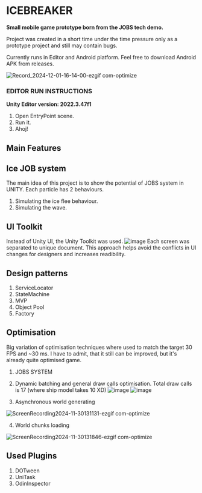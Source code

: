 # ICEBREAKER

**Small mobile game prototype born from the JOBS tech demo.**

Project was created in a short time under the time pressure only as a prototype project and still may contain bugs.

Currently runs in Editor and Android platform. Feel free to download Android APK from releases.

![Record_2024-12-01-16-14-00-ezgif com-optimize](https://github.com/user-attachments/assets/1ef42ecc-5f89-4209-9c37-b6474b703787)

### EDITOR RUN INSTRUCTIONS

**Unity Editor version: 2022.3.47f1**

1. Open EntryPoint scene.
2. Run it.
3. Ahoj!


## Main Features

## Ice JOB system
The main idea of this project is to show the potential of JOBS system in UNITY.
Each particle has 2 behaviours.
1. Simulating the ice flee behaviour.
2. Simulating the wave.



## UI Toolkit
Instead of Unity UI, the Unity Toolkit was used.
![image](https://github.com/user-attachments/assets/4a3f97d2-7bce-42f4-b3c8-12867f07d114)
Each screen was separated to unique document. This approach helps avoid the conflicts in UI changes for designers and increases readibility.



## Design patterns
1. ServiceLocator
2. StateMachine
3. MVP
4. Object Pool
5. Factory



## Optimisation
Big variation of optimisation techniques where used to match the target 30 FPS and ~30 ms. I have to admit, that it still can be improved, but it's already quite optimised game.

1. JOBS SYSTEM
   
2. Dynamic batching and general draw calls optimisation. Total draw calls is 17 (where ship model takes 10 XD)
![image](https://github.com/user-attachments/assets/2fb34ecc-1c1b-4046-8397-e28591ab7b6e)
![image](https://github.com/user-attachments/assets/2673b039-178b-40a1-82f8-f8294074dc27)

3. Asynchronous world generating
   
![ScreenRecording2024-11-30131131-ezgif com-optimize](https://github.com/user-attachments/assets/06bf7135-682e-402b-902c-96a02ae7d53f)

4. World chunks loading
   
![ScreenRecording2024-11-30131846-ezgif com-optimize](https://github.com/user-attachments/assets/38435dab-feaf-42ca-a621-680a18b00841)

## Used Plugins

1. DOTween
2. UniTask
3. OdinInspector
